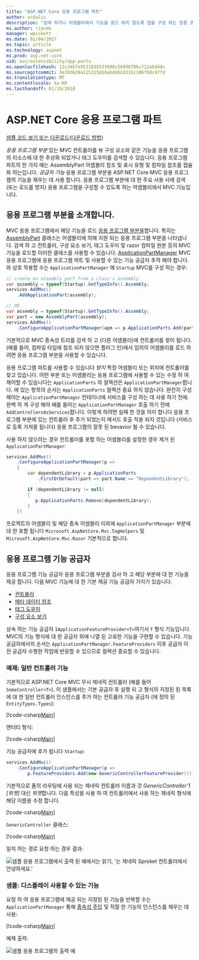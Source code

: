 ```yaml
---
title: "ASP.NET Core 응용 프로그램 파트"
author: ardalis
description: "검색 하거나 어셈블리에서 기능을 로드 하지 않도록 앱을 구성 하는 응용 프로그램의 리소스에 대해 abstrations 인 응용 프로그램 파트를 사용 하는 방법을 알아봅니다."
ms.author: riande
manager: wpickett
ms.date: 01/04/2017
ms.topic: article
ms.technology: aspnet
ms.prod: asp.net-core
uid: mvc/extensibility/app-parts
ms.openlocfilehash: 12c34b7a9521835533998c5609870bc712a6d48c
ms.sourcegitcommit: 3e303620a125325bb9abd4b2d315c106fb8c47fd
ms.translationtype: MT
ms.contentlocale: ko-KR
ms.lasthandoff: 01/19/2018
---
```

# <a name="application-parts-in-aspnet-core"></a>ASP.NET Core 응용 프로그램 파트

[샘플 코드 보기 또는 다운로드](https://github.com/aspnet/Docs/tree/master/aspnetcore/mvc/advanced/app-parts/sample)([다운로드 방법](xref:tutorials/index#how-to-download-a-sample))

*응용 프로그램 부분* 있는 MVC 컨트롤러를 뷰 구성 요소와 같은 기능을 응용 프로그램의 리소스에 대 한 추상화 되었거나 태그 도우미를 검색할 수 있습니다. 응용 프로그램 파트의 한 가지 예는 AssemblyPart 어셈블리 참조 및 표시 유형 및 컴파일 참조를 캡슐화 하는입니다. *공급자 기능* 응용 프로그램 부분을 ASP.NET Core MVC 응용 프로그램의 기능을 채우는 데 사용 합니다. 응용 프로그램 부분에 대 한 주요 사용 사례 검색 (또는 로드를 방지) 응용 프로그램을 구성할 수 있도록 하는 어셈블리에서 MVC 기능입니다.

## <a name="introducing-application-parts"></a>응용 프로그램 부분을 소개합니다.

MVC 응용 프로그램에서 해당 기능을 로드 [응용 프로그램 부분을](/aspnet/core/api/microsoft.aspnetcore.mvc.applicationparts.applicationpart)합니다. 특히는 [AssemblyPart](/aspnet/core/api/microsoft.aspnetcore.mvc.applicationparts.assemblypart#Microsoft_AspNetCore_Mvc_ApplicationParts_AssemblyPart) 클래스는 어셈블리에 의해 지원 되는 응용 프로그램 부분을 나타냅니다. 검색 하 고 컨트롤러, 구성 요소 보기, 태그 도우미 및 razor 컴파일 원본 등의 MVC 기능을 로드할 이러한 클래스를 사용할 수 있습니다. [ApplicationPartManager](/aspnet/core/api/microsoft.aspnetcore.mvc.applicationparts.applicationpartmanager) MVC 응용 프로그램에 응용 프로그램 파트 및 사용할 수 있는 기능 공급자 추적 해야 합니다. 와 상호 작용할 수는 `ApplicationPartManager` 에 `Startup` MVC를 구성 하는 경우:

```csharp
// create an assembly part from a class's assembly
var assembly = typeof(Startup).GetTypeInfo().Assembly;
services.AddMvc()
    .AddApplicationPart(assembly);

// OR
var assembly = typeof(Startup).GetTypeInfo().Assembly;
var part = new AssemblyPart(assembly);
services.AddMvc()
    .ConfigureApplicationPartManager(apm => p.ApplicationParts.Add(part));
```

기본적으로 MVC 종속성 트리를 검색 하 고 (다른 어셈블리)에 컨트롤러를 찾이 됩니다. (예를 들어, 컴파일 타임에 참조 되지 않으면 플러그 인)에서 임의의 어셈블리를 로드 하려면 응용 프로그램 부분을 사용할 수 있습니다.

응용 프로그램 파트를 사용할 수 있습니다 *방지* 특정 어셈블리 또는 위치에 컨트롤러를 찾고 있습니다. 어떤 부분 또는 어셈블리는 응용 프로그램에 사용할 수 있는 수정 하 여 제어할 수 있습니다는 `ApplicationParts` 의 컬렉션은 `ApplicationPartManager`합니다. 에 있는 항목의 순서는 `ApplicationParts` 컬렉션 중요 하지 않습니다. 완전히 구성 해야는 `ApplicationPartManager` 컨테이너에 서비스를 구성 하는 데 사용 하기 전에. 완벽 하 게 구성 해야 예를 들어는 `ApplicationPartManager` 호출 하기 전에 `AddControllersAsServices`합니다. 이렇게 하려면 실패 한 것을 의미 합니다 응용 프로그램 부분에 있는 컨트롤러 후 추가 되었는지 메서드 호출 적용 되지 것입니다 (서비스로 등록 가져올 됩니다) 응용 프로그램의 잘못 된 bevavior 될 수 있습니다.

사용 하지 않으려는 경우 컨트롤러를 포함 하는 어셈블리를 설정한 경우 제거 된 `ApplicationPartManager`:

```csharp
services.AddMvc()
    .ConfigureApplicationPartManager(p =>
    {
        var dependentLibrary = p.ApplicationParts
            .FirstOrDefault(part => part.Name == "DependentLibrary");

        if (dependentLibrary != null)
        {
           p.ApplicationParts.Remove(dependentLibrary);
        }
    })
```

프로젝트의 어셈블리 및 해당 종속 어셈블리 이외에 `ApplicationPartManager` 부분에 대 한 포함 됩니다 `Microsoft.AspNetCore.Mvc.TagHelpers` 및 `Microsoft.AspNetCore.Mvc.Razor` 기본적으로 합니다.

## <a name="application-feature-providers"></a>응용 프로그램 기능 공급자

응용 프로그램 기능 공급자 응용 프로그램 부분을 검사 하 고 해당 부분에 대 한 기능을 제공 합니다. 다음 MVC 기능에 대 한 기본 제공 기능 공급자 가지가 있습니다.

* [컨트롤러](https://docs.microsoft.com/aspnet/core/api/microsoft.aspnetcore.mvc.controllers.controllerfeatureprovider)
* [메타 데이터 참조](https://docs.microsoft.com/aspnet/core/api/microsoft.aspnetcore.mvc.razor.compilation.metadatareferencefeatureprovider)
* [태그 도우미](https://docs.microsoft.com/aspnet/core/api/microsoft.aspnetcore.mvc.razor.taghelpers.taghelperfeatureprovider)
* [구성 요소 보기](https://docs.microsoft.com/aspnet/core/api/microsoft.aspnetcore.mvc.viewcomponents.viewcomponentfeatureprovider)

상속 하는 기능 공급자 `IApplicationFeatureProvider<T>`여기서 `T` 형식 기능입니다. MVC의 기능 형식에 대 한 공급자 위에 나열 된 고유한 기능을 구현할 수 있습니다. 기능 공급자에서의 순서는 `ApplicationPartManager.FeatureProviders` 이후 공급자 이전 공급자 수행한 작업에 반응할 수 있으므로 컬렉션 중요할 수 있습니다.

### <a name="sample-generic-controller-feature"></a>예제: 일반 컨트롤러 기능

기본적으로 ASP.NET Core MVC 무시 제네릭 컨트롤러 (예를 들어 `SomeController<T>`). 이 샘플에서는 기본 공급자 후 실행 되 고 형식의 지정된 된 목록에 대 한 일반 컨트롤러 인스턴스를 추가 하는 컨트롤러 기능 공급자 (에 정의 된 `EntityTypes.Types`):

[!code-csharp[Main](./app-parts/sample/AppPartsSample/GenericControllerFeatureProvider.cs?highlight=13&range=18-36)]

엔터티 형식:

[!code-csharp[Main](./app-parts/sample/AppPartsSample/Model/EntityTypes.cs?range=6-16)]

기능 공급자에 추가 됩니다 `Startup`:

```csharp
services.AddMvc()
    .ConfigureApplicationPartManager(p => 
        p.FeatureProviders.Add(new GenericControllerFeatureProvider()));
```

기본적으로 폼의 라우팅에 사용 되는 제네릭 컨트롤러 이름과 것 *GenericController'1 [위젯]* 대신 *위젯*합니다. 다음 특성을 사용 하 여 컨트롤러에서 사용 하는 제네릭 형식에 해당 이름을 수정 합니다.

[!code-csharp[Main](./app-parts/sample/AppPartsSample/GenericControllerNameConvention.cs)]

`GenericController` 클래스:

[!code-csharp[Main](./app-parts/sample/AppPartsSample/GenericController.cs?highlight=5-6)]

일치 하는 경로 요청 하는 경우 결과:

![샘플 응용 프로그램에서 출력 된 예에서는 읽기, '는 제네릭 Sproket 컨트롤러에서 안녕하세요.'](app-parts/_static/generic-controller.png)

### <a name="sample-display-available-features"></a>샘플: 디스플레이 사용할 수 있는 기능

요청 하 여 응용 프로그램에 제공 되는 지정된 된 기능을 반복할 수는 `ApplicationPartManager` 통해 [종속성 주입](../../fundamentals/dependency-injection.md) 및 적절 한 기능의 인스턴스를 채우는 데 사용:

[!code-csharp[Main](./app-parts/sample/AppPartsSample/Controllers/FeaturesController.cs?highlight=16,25-27)]

예제 출력:

![샘플 응용 프로그램의 출력 예](app-parts/_static/available-features.png)
